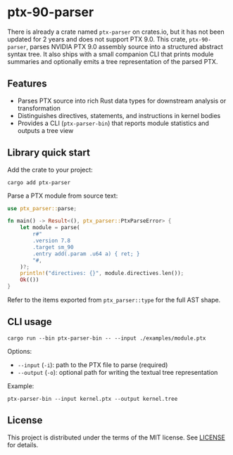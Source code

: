 # ptx-90-parser

There is already a crate named `ptx-parser` on crates.io, but it has not been
updated for 2 years and does not support PTX 9.0. This crate, `ptx-90-parser`,
parses NVIDIA PTX 9.0 assembly source into a structured abstract syntax tree. It
also ships with a small companion CLI that prints module summaries and
optionally emits a tree representation of the parsed PTX.

## Features

- Parses PTX source into rich Rust data types for downstream analysis or transformation
- Distinguishes directives, statements, and instructions in kernel bodies
- Provides a CLI (`ptx-parser-bin`) that reports module statistics and outputs a tree view

## Library quick start

Add the crate to your project:

```shell
cargo add ptx-parser
```

Parse a PTX module from source text:

```rust
use ptx_parser::parse;

fn main() -> Result<(), ptx_parser::PtxParseError> {
    let module = parse(
        r#"
        .version 7.8
        .target sm_90
        .entry add(.param .u64 a) { ret; }
        "#,
    )?;
    println!("directives: {}", module.directives.len());
    Ok(())
}
```

Refer to the items exported from `ptx_parser::type` for the full AST shape.

## CLI usage

```
cargo run --bin ptx-parser-bin -- --input ./examples/module.ptx
```

Options:

- `--input` (`-i`): path to the PTX file to parse (required)
- `--output` (`-o`): optional path for writing the textual tree representation

Example:

```
ptx-parser-bin --input kernel.ptx --output kernel.tree
```

## License

This project is distributed under the terms of the MIT license. See [LICENSE](LICENSE) for details.
